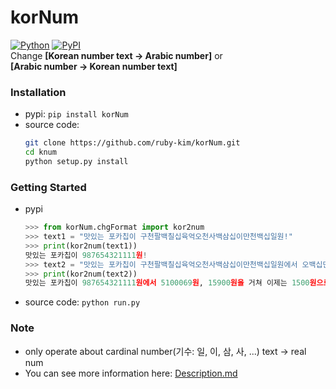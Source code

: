 # korNum

[![Python](https://img.shields.io/pypi/pyversions/nikl.svg?style=plastic)](https://badge.fury.io/py/korNum)
[![PyPI](https://badge.fury.io/py/nikl.svg)](https://badge.fury.io/py/korNum)  
Change **[Korean number text -> Arabic number]** or<br>
**[Arabic number -> Korean number text]**

### Installation

- pypi: `pip install korNum`
- source code:
  ```bash
  git clone https://github.com/ruby-kim/korNum.git
  cd knum
  python setup.py install
  ```

### Getting Started

- pypi
  ```python
  >>> from korNum.chgFormat import kor2num
  >>> text1 = "맛있는 포카칩이 구천팔백칠십육억오천사백삼십이만천백십일원!"
  >>> print(kor2num(text1))
  맛있는 포카칩이 987654321111원!
  >>> text2 = "맛있는 포카칩이 구천팔백칠십육억오천사백삼십이만천백십일원에서 오백십만육십구원, 만오천구백원을 거쳐 이제는 천오백원으로!"
  >>> print(kor2num(text2))
  맛있는 포카칩이 987654321111원에서 5100069원, 15900원을 거쳐 이제는 1500원으로!
  ```
- source code:
  `python run.py`

### Note

- only operate about cardinal number(기수: 일, 이, 삼, 사, ...) text -> real num
- You can see more information here: [Description.md](https://github.com/study-ai-data/korNum/blob/master/Description.md)
